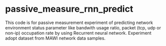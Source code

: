 # passive_measure_rnn_predict
This code is for passive measurement experiment of predicting network environment status parameter like bandwith usage ratio, packet (tcp, udp or non-ip) occupation rate by using Recurrent neural network. Experiment adopt dataset from MAWI network data samples.
